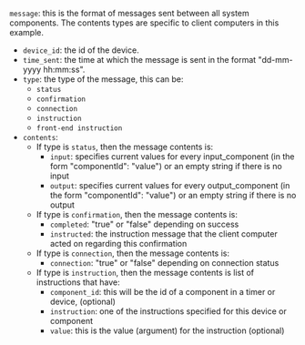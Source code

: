 `message`: this is the format of messages sent between all system components.
 The contents types are specific to client computers in this example. 

- `device_id`: the id of the device. 
- `time_sent`: the time at which the message is sent in the format "dd-mm-yyyy hh:mm:ss".
- `type`: the type of the message, this can be:
    - `status`
    - `confirmation`
    - `connection`
    - `instruction`
    - `front-end instruction`
- `contents`:
    - If type is `status`, then the message contents is:
        - `input`: specifies current values for every input_component (in the form "componentId": "value") or an empty string if there is no input 
        - `output`: specifies current values for every output_component (in the form "componentId": "value") or an empty string if there is no output 
    - If type is `confirmation`, then the message contents is:
        - `completed`: "true" or "false" depending on success
        - `instructed`: the instruction message that the client computer acted on regarding this confirmation
    - If type is `connection`, then the message contents is:
        - `connection`: "true" or "false" depending on connection status 
    - If type is `instruction`, then the message contents is list of instructions that have:
        - `component_id`: this will be the id of a component in a timer or device, (optional)
        - `instruction`: one of the instructions specified for this device or component
        - `value`: this is the value (argument) for the instruction (optional)
        
